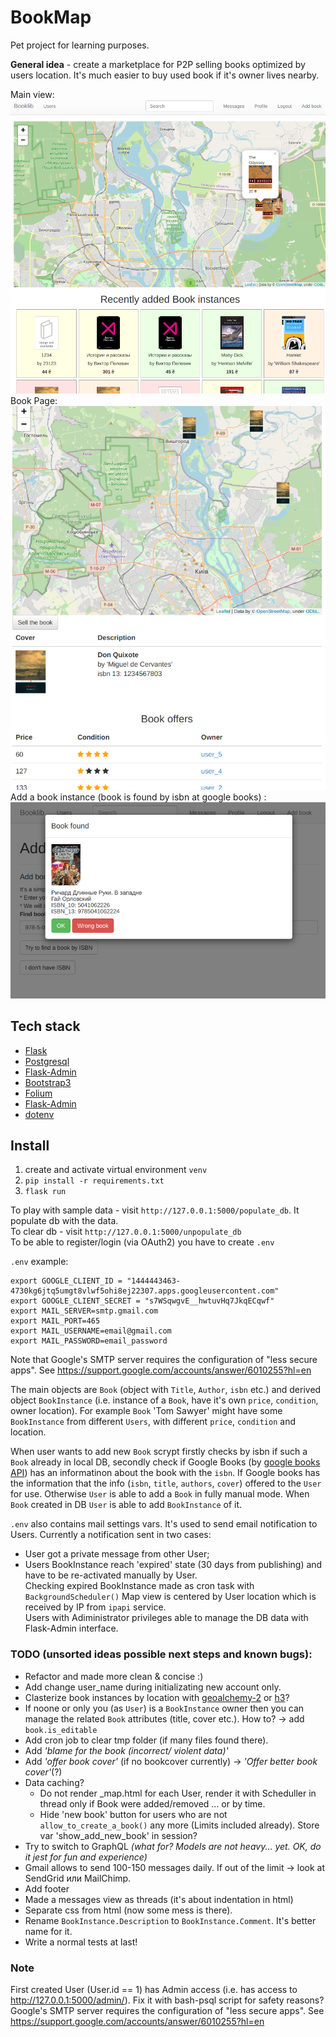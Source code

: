 # BookMap

Pet project for learning purposes.  
  
__General idea__ - create a marketplace for P2P selling books optimized by users location. It's much easier to buy used book if it's owner lives nearby.  

Main view:  
![GitHub Logo](screenshots/1.png)  
Book Page:  
![GitHub Logo](screenshots/2.png)  
Add a book instance (book is found by isbn at google books) :
![GitHub Logo](screenshots/3.png)  

## Tech stack
* [Flask](https://flask.palletsprojects.com/en/1.1.x/)
* [Postgresql](https://www.postgresql.org/)
* [Flask-Admin](https://flask-admin.readthedocs.io/en/latest/)
* [Bootstrap3](https://getbootstrap.com/docs/3.3/)
* [Folium](https://python-visualization.github.io/folium/)
* [Flask-Admin](https://flask-admin.readthedocs.io/en/latest/)
* [dotenv](https://pypi.org/project/python-dotenv/)

## Install
1) create and activate virtual environment `venv`
2) `pip install -r requirements.txt`
3) `flask run`  
  
To play with sample data - visit `http://127.0.0.1:5000/populate_db`. It populate db with the data.  
To clear db - visit `http://127.0.0.1:5000/unpopulate_db`  
To be able to register/login (via OAuth2) you have to create `.env` 

`.env` example:
```
export GOOGLE_CLIENT_ID = "1444443463-4730kg6jtq5umgt8vlwf5ohi8ej22307.apps.googleusercontent.com"  
export GOOGLE_CLIENT_SECRET = "s7WSqwgvE__hwtuvHq7JkqECqwf"  
export MAIL_SERVER=smtp.gmail.com  
export MAIL_PORT=465  
export MAIL_USERNAME=email@gmail.com  
export MAIL_PASSWORD=email_password  
```
Note that Google's SMTP server requires the configuration of "less secure apps". See https://support.google.com/accounts/answer/6010255?hl=en
  
The main objects are `Book` (object with `Title`, `Author`, `isbn` etc.) and derived object `BookInstance` (i.e. instance of a `Book`, have it's own `price`, `condition`, owner location). For example `Book` 'Tom Sawyer' might have some `BookInstance` from different `Users`, with different `price`, `condition` and location.  
  
When user wants to add new `Book` scrypt firstly checks by isbn if  such a `Book` already in local DB, secondly check if Google Books 
(by [google books API](https://developers.google.com/books/docs/v1/using))
 has an informatinon about the book with the `isbn`. If Google books has the information that the info (`isbn`, `title`, `authors`, `cover`) offered to the `User` for use. Otherwise `User` is able to add a `Book` in fully manual mode. When `Book` created in DB `User` is able to add `BookInstance` of it.  
  
`.env` also contains mail settings vars. It's used to send email notification to Users. Currently a notification sent in two cases:
* User got a private message from other User; 
* Users BookInstance reach 'expired' state (30 days from publishing) and have to be re-activated manually by User.  
Checking expired BookInstance made as cron task with  `BackgroundScheduler()`
Map view is centered by User location which is received by IP from `ipapi` service.  
Users with Adiministrator privileges able to manage the DB data with Flask-Admin interface.  

  
### TODO (unsorted ideas possible next steps and known bugs):
* Refactor and made more clean & concise :)
* Add change user_name during initializating new account only.
* Clasterize book instances by location with [geoalchemy-2](https://geoalchemy-2.readthedocs.io/)  or [h3](https://h3geo.org/)?
* If noone or only you (as `User`) is a `BookInstance` owner then you can manage the related `Book` attributes (title, cover etc.). How to? -> add `book.is_editable`
* Add cron job to  clear tmp folder (if many files found there).
* Add _'blame for the book (incorrect/ violent data)'_
* Add _'offer book cover'_ (if no bookcover currently) -> _'Offer better book cover'_(?)
* Data caching? 
    * Do not render _map.html for each User, render it with Scheduller in thread only if Book were added/removed ... or by time. 
    * Hide 'new book' button for users who are not `allow_to_create_a_book()` any more (Limits included already). Store var 'show_add_new_book' in session?
* Try to switch to GraphQL _(what for? Models are not heavy... yet. OK, do it jest for fun and experience)_
* Gmail allows to send 100-150 messages daily. If out of the limit -> look at SendGrid или MailChimp.
* Add footer
* Made a messages view as threads (it's about indentation in html)
* Separate css from html (now some mess is there).
* Rename `BookInstance.Description` to `BookInstance.Comment`. It's better name for it.
* Write a normal tests at last!

### Note  
First created User (User.id == 1) has Admin access (i.e. has access to http://127.0.0.1:5000/admin/). Fix it with bash-psql script for safety reasons?  
Google's SMTP server requires the configuration of "less secure apps". See https://support.google.com/accounts/answer/6010255?hl=en
